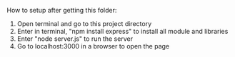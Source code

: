 How to setup after getting this folder:
1. Open terminal and go to this project directory
2. Enter in terminal, "npm install express" to install all module and libraries
3. Enter "node server.js" to run the server
4. Go to localhost:3000 in a browser to open the page